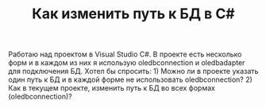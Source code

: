 ﻿---
title: "Как изменить путь к БД в C#"
se.owner.user_id: 293632
se.owner.display_name: "Cool_Dude"
se.owner.link: "https://ru.stackoverflow.com/users/293632/cool-dude"
se.link: "https://ru.stackoverflow.com/questions/935514/%d0%9a%d0%b0%d0%ba-%d0%b8%d0%b7%d0%bc%d0%b5%d0%bd%d0%b8%d1%82%d1%8c-%d0%bf%d1%83%d1%82%d1%8c-%d0%ba-%d0%91%d0%94-%d0%b2-c"
se.question_id: 935514
se.post_type: question
se.score: 1
---
<p>Работаю над проектом в Visual Studio C#. В проекте есть несколько форм и в каждом из них я использую oledbconnection и oledbadapter для подключения БД. Хотел бы спросить: 
1) Можно ли в проекте указать один путь к БД и в каждой форме не использовать oledbconnection?
2) Как в текущем проекте, изменить путь к БД во всех формах (oledbconnection)?  </p>
